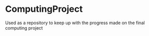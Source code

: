 # ComputingProject
Used as a repository to keep up with the progress made on the final computing project

